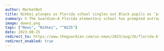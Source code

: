 ```yaml
---
author: MarketBot
title: Nikkei plunges as Florida school singles out Black pupils as ‘problem’ group for talk on test scores
summary: © The Guardian—A Florida elementary school has prompted outrage for singling out its Black students to attend a special assembly identifying them, as a group, as a “problem” because of standardized test performances.
image: down1.png
tags: ["News", "Nikkei", "^N225"]
date: 2023-08-25
redirect_to: https://www.theguardian.com/us-news/2023/aug/26/florida-black-students-test-score-elementary-school
redirect_enabled: true
---
```


